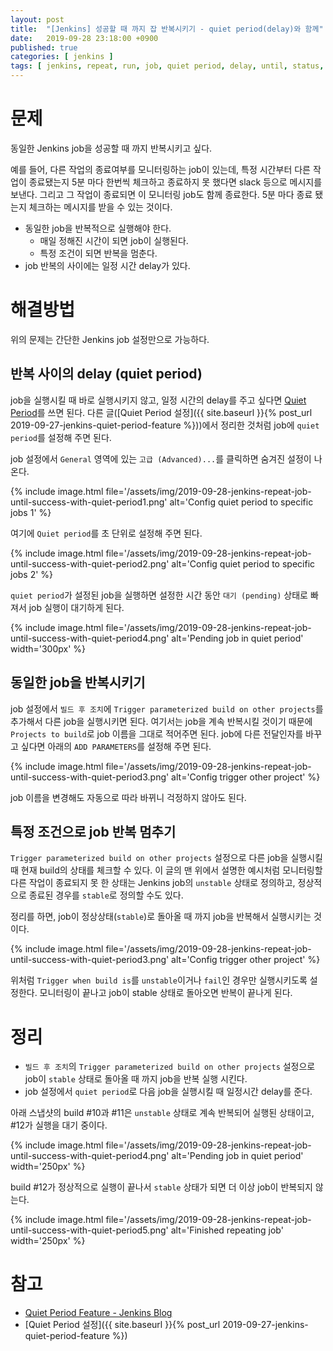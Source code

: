 ```yaml
---
layout: post
title:  "[Jenkins] 성공할 때 까지 잡 반복시키기 - quiet period(delay)와 함께"
date:   2019-09-28 23:18:00 +0900
published: true
categories: [ jenkins ]
tags: [ jenkins, repeat, run, job, quiet period, delay, until, status, stable, unstable, build ]
---
```


# 문제

동일한 Jenkins job을 성공할 때 까지 반복시키고 싶다.

예를 들어, 다른 작업의 종료여부를 모니터링하는 job이 있는데, 특정 시간부터 다른 작업이 종료됐는지 5분 마다 한번씩 체크하고 종료하지 못 했다면 slack 등으로 메시지를 보낸다. 그리고 그 작업이 종료되면 이 모니터링 job도 함께 종료한다. 5분 마다 종료 됐는지 체크하는 메시지를 받을 수 있는 것이다.

- 동일한 job을 반복적으로 실행해야 한다.
  - 매일 정해진 시간이 되면 job이 실행된다.
  - 특정 조건이 되면 반복을 멈춘다.
- job 반복의 사이에는 일정 시간 delay가 있다.


# 해결방법

위의 문제는 간단한 Jenkins job 설정만으로 가능하다.


## 반복 사이의 delay (quiet period)

job을 실행시킬 때 바로 실행시키지 않고, 일정 시간의 delay를 주고 싶다면 [Quiet Period](https://jenkins.io/blog/2010/08/11/quiet-period-feature/)를 쓰면 된다. 다른 글([Quiet Period 설정]({{ site.baseurl }}{% post_url 2019-09-27-jenkins-quiet-period-feature %}))에서 정리한 것처럼 job에 `quiet period`를 설정해 주면 된다.

job 설정에서 `General` 영역에 있는 `고급 (Advanced)...`를 클릭하면 숨겨진 설정이 나온다.

{% include image.html file='/assets/img/2019-09-28-jenkins-repeat-job-until-success-with-quiet-period1.png' alt='Config quiet period to specific jobs 1' %}

여기에 `Quiet period`를 초 단위로 설정해 주면 된다.

{% include image.html file='/assets/img/2019-09-28-jenkins-repeat-job-until-success-with-quiet-period2.png' alt='Config quiet period to specific jobs 2' %}

`quiet period`가 설정된 job을 실행하면 설정한 시간 동안 `대기 (pending)` 상태로 빠져서 job 실행이 대기하게 된다.

{% include image.html file='/assets/img/2019-09-28-jenkins-repeat-job-until-success-with-quiet-period4.png' alt='Pending job in quiet period' width='300px' %}


## 동일한 job을 반복시키기

job 설정에서 `빌드 후 조치`에 `Trigger parameterized build on other projects`를 추가해서 다른 job을 실행시키면 된다. 여기서는 job을 계속 반복시킬 것이기 때문에 `Projects to build`로 job 이름을 그대로 적어주면 된다. job에 다른 전달인자를 바꾸고 싶다면 아래의 `ADD PARAMETERS`를 설정해 주면 된다.

{% include image.html file='/assets/img/2019-09-28-jenkins-repeat-job-until-success-with-quiet-period3.png' alt='Config trigger other project' %}

job 이름을 변경해도 자동으로 따라 바뀌니 걱정하지 않아도 된다.


## 특정 조건으로 job 반복 멈추기

`Trigger parameterized build on other projects` 설정으로 다른 job을 실행시킬 때 현재 build의 상태를 체크할 수 있다. 이 글의 맨 위에서 설명한 예시처럼 모니터링할 다른 작업이 종료되지 못 한 상태는 Jenkins job의 `unstable` 상태로 정의하고, 정상적으로 종료된 경우를 `stable`로 정의할 수도 있다.

정리를 하면, job이 정상상태(`stable`)로 돌아올 때 까지 job을 반복해서 실행시키는 것이다.

{% include image.html file='/assets/img/2019-09-28-jenkins-repeat-job-until-success-with-quiet-period3.png' alt='Config trigger other project' %}

위처럼 `Trigger when build is`를 `unstable`이거나 `fail`인 경우만 실행시키도록 설정한다. 모니터링이 끝나고 job이 stable 상태로 돌아오면 반복이 끝나게 된다.


# 정리

- `빌드 후 조치`의 `Trigger parameterized build on other projects` 설정으로 job이 `stable` 상태로 돌아올 때 까지 job을 반복 실행 시킨다.
- job 설정에서 `quiet period`로 다음 job을 실행시킬 때 일정시간 delay를 준다.

아래 스냅샷의 build #10과 #11은 `unstable` 상태로 계속 반복되어 실행된 상태이고, #12가 실행을 대기 중이다.

{% include image.html file='/assets/img/2019-09-28-jenkins-repeat-job-until-success-with-quiet-period4.png' alt='Pending job in quiet period' width='250px' %}

build #12가 정상적으로 실행이 끝나서 `stable` 상태가 되면 더 이상 job이 반복되지 않는다.

{% include image.html file='/assets/img/2019-09-28-jenkins-repeat-job-until-success-with-quiet-period5.png' alt='Finished repeating job' width='250px' %}



# 참고

- [Quiet Period Feature - Jenkins Blog](https://jenkins.io/blog/2010/08/11/quiet-period-feature/)
- [Quiet Period 설정]({{ site.baseurl }}{% post_url 2019-09-27-jenkins-quiet-period-feature %})
